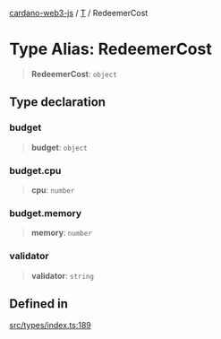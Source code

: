 [cardano-web3-js](../../../index.md) / [T](../index.md) / RedeemerCost

# Type Alias: RedeemerCost

> **RedeemerCost**: `object`

## Type declaration

### budget

> **budget**: `object`

### budget.cpu

> **cpu**: `number`

### budget.memory

> **memory**: `number`

### validator

> **validator**: `string`

## Defined in

[src/types/index.ts:189](https://github.com/xray-network/cardano-web3-js/blob/0efa60054f9e70c553f4bc789b93f1afba32576f/src/types/index.ts#L189)
